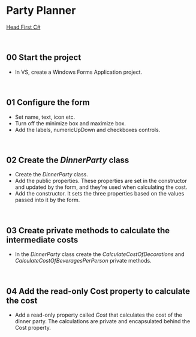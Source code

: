 # Party Planner
[Head First C#](http://www.headfirstlabs.com/books//hfcsharp/)

&nbsp;
## 00 Start the project
* In VS, create a Windows Forms Application project.

&nbsp;
## 01 Configure the form
* Set name, text, icon etc.
* Turn off the minimize box and maximize box.
* Add the labels, numericUpDown and checkboxes controls.

&nbsp;
## 02 Create the *DinnerParty* class
* Create the *DinnerParty* class.
* Add the public properties. These properties are set in the constructor and updated by the form, and they're used when calculating the cost.
* Add the constructor. It sets the three properties based on the values passed into it by the form.

&nbsp;
## 03 Create private methods to calculate the intermediate costs
* In the *DinnerParty* class create the *CalculateCostOfDecorations* and *CalculateCostOfBeveragesPerPerson* private methods.

&nbsp;
## 04 Add the read-only Cost property to calculate the cost
* Add a read-only property called *Cost* that calculates the cost of the dinner party. The calculations are private and encapsulated behind the Cost property.
